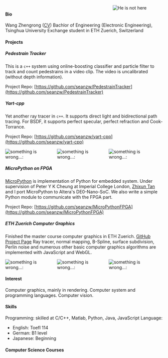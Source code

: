 <style type="text/css">
#photo {
    /*display: inline-block;*/
    position: relative;
   	float: right;
    width: 32%;
}
</style>

<div id = "photo"><img src = "https://seanzw.github.io/img/photo.png" alt = "He is not here"></div>

<style type="text/css">
.img {
    display: inline-block;
    width: 32%;
}
</style>

#### Bio
Wang Zhengrong ([CV](./CV/CV_eng.pdf))
Bachlor of Engineering (Electronic Engineering), Tsinghua University
Exchange student in ETH Zuerich, Switzerland

#### Projects

##### Pedestrain Tracker
This is a `c++` system using online-boosting classifier and particle filter to track and count pedestrains in a video clip. The video is uncalibrated (without depth information).

Project Repo: [https://github.com/seanzw/PedestrainTracker](https://github.com/seanzw/PedestrainTracker)

##### Yart-cpp
Yet another ray tracer in `c++`. It supports direct light and bidirectional path tracing. For BSDF, it supports perfect specular, perfect refraction and Cook-Torrance.

Project Repo: [https://github.com/seanzw/yart-cpp](https://github.com/seanzw/yart-cpp)

<div class = "img"><img src = "https://seanzw.github.io/img/yart-indirect-bi.png" alt = "something is wrong...:"></div>
<div class = "img"><img src = "https://seanzw.github.io/img/yart-cornell-box.png" alt = "something is wrong...:"></div>
<div class = "img"><img src = "https://seanzw.github.io/img/yart-stanford-dragon.png" alt = "something is wrong...:"></div>

##### MicroPython on FPGA
[MicroPython](https://github.com/micropython/micropython) is implementation of Python for embedded system. Under supervision of Peter Y K Cheung at Imperial College London, [Zhixun Tan](https://github.com/phisiart) and I port MicroPython to Altera's DE0-Nano-SoC. We also write a simple Python module to communicate with the FPGA part.

Project Repo: [https://github.com/seanzw/MicroPythonFPGA](https://github.com/seanzw/MicroPythonFPGA)

##### ETH Zuerich Computer Graphics
Finished the master course computer graphics in ETH Zuerich. [GitHub Project Page](https://seanzw.github.io/ETHZ-CG-2014)
Ray tracer, normal mapping, B-Spline, surface subdivision, Perlin noise and numerous other basic computer graphics algorithms are implemented with JavaScript and WebGL.

<div class = "img"><img src = "https://seanzw.github.io/img/CG-NormalMapping.png" alt = "something is wrong...:"></div>
<div class = "img"><img src = "https://seanzw.github.io/img/CG-Opacity.png" alt = "something is wrong...:"></div>
<div class = "img"><img src = "https://seanzw.github.io/img/CG-Marble.png" alt = "something is wrong...:"></div>

#### Interest
Computer graphics, mainly in rendering.
Computer system and programming languages.
Computer vision.

#### Skills
Programming: skilled at C/C++, Matlab, Python, Java, JavaScript
Language: 
- English: Toefl 114
- German: B1 level
- Japanese: Beginning

#### Computer Science Courses

